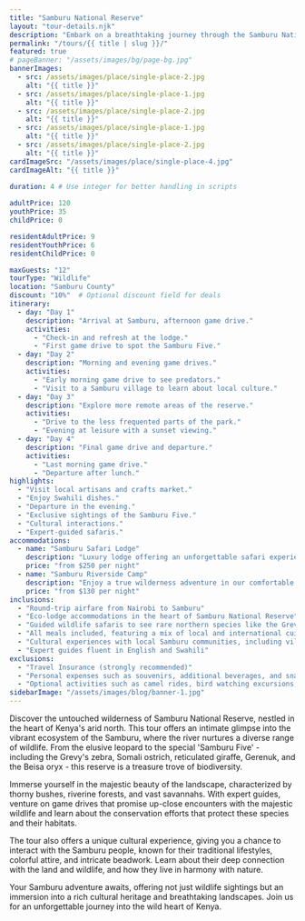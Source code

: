 ```yaml
---
title: "Samburu National Reserve"
layout: "tour-details.njk"
description: "Embark on a breathtaking journey through the Samburu National Reserve, a wildlife haven renowned for its rare species and stunning landscapes. Explore the rugged beauty of northern Kenya, home to unique wildlife and vibrant Samburu culture."
permalink: "/tours/{{ title | slug }}/"
featured: true
# pageBanner: "/assets/images/bg/page-bg.jpg"
bannerImages:
  - src: /assets/images/place/single-place-2.jpg
    alt: "{{ title }}"
  - src: /assets/images/place/single-place-1.jpg
    alt: "{{ title }}"
  - src: /assets/images/place/single-place-2.jpg
    alt: "{{ title }}"
  - src: /assets/images/place/single-place-1.jpg
    alt: "{{ title }}"
  - src: /assets/images/place/single-place-2.jpg
    alt: "{{ title }}"
cardImageSrc: "/assets/images/place/single-place-4.jpg"
cardImageAlt: "{{ title }}"
  
duration: 4 # Use integer for better handling in scripts

adultPrice: 120
youthPrice: 35
childPrice: 0

residentAdultPrice: 9
residentYouthPrice: 6
residentChildPrice: 0

maxGuests: "12"
tourType: "Wildlife"
location: "Samburu County"
discount: "10%"  # Optional discount field for deals
itinerary:
  - day: "Day 1"
    description: "Arrival at Samburu, afternoon game drive."
    activities:
      - "Check-in and refresh at the lodge."
      - "First game drive to spot the Samburu Five."
  - day: "Day 2"
    description: "Morning and evening game drives."
    activities:
      - "Early morning game drive to see predators."
      - "Visit to a Samburu village to learn about local culture."
  - day: "Day 3"
    description: "Explore more remote areas of the reserve."
    activities:
      - "Drive to the less frequented parts of the park."
      - "Evening at leisure with a sunset viewing."
  - day: "Day 4"
    description: "Final game drive and departure."
    activities:
      - "Last morning game drive."
      - "Departure after lunch."
highlights:
  - "Visit local artisans and crafts market."
  - "Enjoy Swahili dishes."
  - "Departure in the evening."
  - "Exclusive sightings of the Samburu Five."
  - "Cultural interactions."
  - "Expert-guided safaris."
accommodations:
  - name: "Samburu Safari Lodge"
    description: "Luxury lodge offering an unforgettable safari experience with modern amenities."
    price: "from $250 per night"
  - name: "Samburu Riverside Camp"
    description: "Enjoy a true wilderness adventure in our comfortable riverside tents."
    price: "from $130 per night"
inclusions:
  - "Round-trip airfare from Nairobi to Samburu"
  - "Eco-lodge accommodations in the heart of Samburu National Reserve"
  - "Guided wildlife safaris to see rare northern species like the Grevy's zebra and reticulated giraffe"
  - "All meals included, featuring a mix of local and international cuisine"
  - "Cultural experiences with local Samburu communities, including village visits and traditional dance performances"
  - "Expert guides fluent in English and Swahili"
exclusions:
  - "Travel Insurance (strongly recommended)"
  - "Personal expenses such as souvenirs, additional beverages, and snacks"
  - "Optional activities such as camel rides, bird watching excursions, and night safaris"
sidebarImage: "/assets/images/blog/banner-1.jpg"
---
```


Discover the untouched wilderness of Samburu National Reserve, nestled in the heart of Kenya's arid north. This tour offers an intimate glimpse into the vibrant ecosystem of the Samburu, where the river nurtures a diverse range of wildlife. From the elusive leopard to the special 'Samburu Five' - including the Grevy's zebra, Somali ostrich, reticulated giraffe, Gerenuk, and the Beisa oryx - this reserve is a treasure trove of biodiversity.

Immerse yourself in the majestic beauty of the landscape, characterized by thorny bushes, riverine forests, and vast savannahs. With expert guides, venture on game drives that promise up-close encounters with the majestic wildlife and learn about the conservation efforts that protect these species and their habitats.

The tour also offers a unique cultural experience, giving you a chance to interact with the Samburu people, known for their traditional lifestyles, colorful attire, and intricate beadwork. Learn about their deep connection with the land and wildlife, and how they live in harmony with nature.

Your Samburu adventure awaits, offering not just wildlife sightings but an immersion into a rich cultural heritage and breathtaking landscapes. Join us for an unforgettable journey into the wild heart of Kenya.
